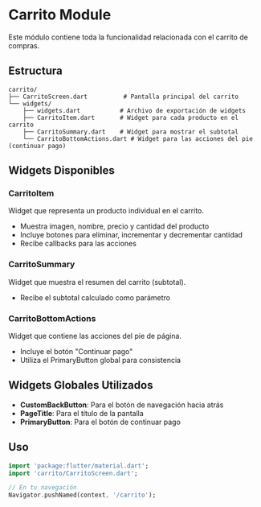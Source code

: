 # Carrito Module

Este módulo contiene toda la funcionalidad relacionada con el carrito de compras.

## Estructura

```
carrito/
├── CarritoScreen.dart          # Pantalla principal del carrito
└── widgets/
    ├── widgets.dart           # Archivo de exportación de widgets
    ├── CarritoItem.dart       # Widget para cada producto en el carrito
    ├── CarritoSummary.dart    # Widget para mostrar el subtotal
    └── CarritoBottomActions.dart # Widget para las acciones del pie (continuar pago)
```

## Widgets Disponibles

### CarritoItem
Widget que representa un producto individual en el carrito.
- Muestra imagen, nombre, precio y cantidad del producto
- Incluye botones para eliminar, incrementar y decrementar cantidad
- Recibe callbacks para las acciones

### CarritoSummary
Widget que muestra el resumen del carrito (subtotal).
- Recibe el subtotal calculado como parámetro

### CarritoBottomActions
Widget que contiene las acciones del pie de página.
- Incluye el botón "Continuar pago"
- Utiliza el PrimaryButton global para consistencia

## Widgets Globales Utilizados

- **CustomBackButton**: Para el botón de navegación hacia atrás
- **PageTitle**: Para el título de la pantalla
- **PrimaryButton**: Para el botón de continuar pago

## Uso

```dart
import 'package:flutter/material.dart';
import 'carrito/CarritoScreen.dart';

// En tu navegación
Navigator.pushNamed(context, '/carrito');
```